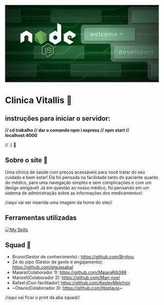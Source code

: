 ![image](https://raw.githubusercontent.com/KesleyMelchior/ProjetoIndividualM5/master/Img/NodeImg.png)


# Clinica Vitallis 🏥

## **instruções para iniciar o servidor:**
**// cd trabalho // dar o comando npm i express // npm start // localhost:4000**

// :) 💬 

## **Sobre o site 💊**
Uma clínica de saúde com preços acessáveis para você tratar do seu cuidado e bem estar! Ela foi pensada na facilidade tanto do paciente quanto do médico, para uma navegação simples e sem complicações e com um design amigável! 
 Já em questão ao nosso médico, foi pensando em um sistema de administração sobre as informações dos medicamentos!


//aqui vai ser inserida uma imagem da home do site//


## **Ferramentas utilizadas**
 [![My Skills](https://skillicons.dev/icons?i=html,css,nodejs,mysql,github	)](https://skillicons.dev)

## **Squad 🤝**

- Bruno(Gestor de conhecimento):: https://github.com/Bryhnu
- Zé do pipo (Gestor de gente e engajamento): https://github.com/elguesabal
- Maiara(Colaborador 1): https://github.com/MaiaraRib388
- Manoel(Colaborador 2): https://github.com/Man-noel
- Rafael:(Coo-facilitador) https://github.com/KesleyMelchior
- ~Ótavio(Colaborador 3): https://github.com/Hoptavio~

//aqui vai ficar o print da aba squad//






